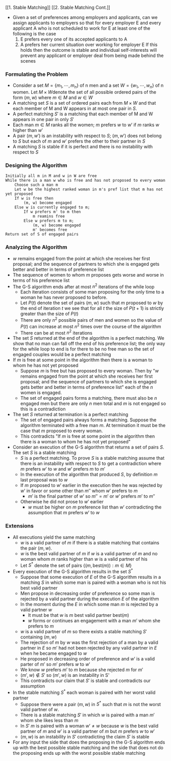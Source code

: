 [[1. Stable Matching]]
[[2. Stable Matching Cont.]]
- Given a set of preferences among employers and applicants, can we assign applicants to employers so that for every employer E and every applicant A who is not scheduled to work for E at least one of the following is the case
	1. E prefers every one of its accepted applicants to A
	2. A prefers her current situation over working for employer E
If this holds then the outcome is stable and individual self-interests will prevent any applicant or employer deal from being made behind the scenes
### Formulating the Problem
- Consider a set $M=\{m_1,\cdots, m_n\}$ of n men and a set $W=\{w_1,\cdots, w_n\}$ of n women. Let $M\times W$denote the set of all possible ordered pairs of the form $(m,w)$ where $m\in M$ and $w\in W$
- A matching set $S$ is a set of ordered pairs each from $M\times W$ and that each member of M and W appears in at most one pair in $S$.
- A perfect matching $S'$ is a matching that each member of M and W appears in one pair in only $S'$
- Each man $m\in M$ ranks all the women; $m$ prefers $w$ to $w'$ if $m$ ranks $w$ higher than $w'$
- A pair $(m, w')$ is an instability with respect to $S$; $(m, w')$ does not belong to $S$ but each of $m$ and $w'$ prefers the other to their partner in $S$
- A matching $S$ is stable if it is perfect and there is no instability with respect to $S$
### Designing the Algorithm
```
Initially all m in M and w in W are free
While there is a man w who is free and has not proposed to every woman
	Choose such a man m
	Let w be the highest ranked woman in m's pref list that m has not yet proposed
	If w is free then
		(m, w) become engaged
	Else w is currently engaged to m;
		If w prefers m' to m then
			m reamins free
		Else w prefers m to m;
			(m, w) become engaged
			m' becomes free
Return set of S of engaged pairs
```
### Analyzing the Algorithm
- $w$ remains engaged from the point at which she receives her first proposal; and the sequence of partners to which she is engaged gets better and better in terms of preference list
- The sequence of women to whom $m$ proposes gets worse and worse in terms of his preference list
- The G-S algorithm ends after at most $n^2$ iterations of the while loop
	- Each iteration consists of some man proposing for the only time to a woman he has never proposed to before.
	- Let $P(t)$ denote the set of pairs $(m, w)$ such that $m$ proposed to $w$ by the end of iteration $t$ we see that for all $t$ the size of $P(t+1)$ is strictly greater than the size of $P(t)$
	- There are only $n^2$ possible pairs of men and women so the value of $P(t)$ can increase at most $n^2$ times over the course of the algorithm 
	- There can be at most $n^2$ iterations
- The set $S$ returned at the end of the algorithm is a perfect matching. We show that no man can fall off the end of his preference list; the only way for the while loop to end is for there to be no free man so the set of engaged couples would be a perfect matching
- If $m$ is free at some point in the algorithm then there is a woman to whom he has not yet proposed
	- Suppose $m$ is free but has proposed to every woman. Then by "$w$ remains engaged from the point at which she receives her first proposal; and the sequence of partners to which she is engaged gets better and better in terms of preference list" each of the $n$ women is engaged. 
	- The set of engaged pairs forms a matching, there must also be $n$ engaged men but there are only $n$ men total and $m$ is not engaged so this is a contradiction
- The set $S$ returned at termination is a perfect matching
	- The set of engaged pairs always forms a matching. Suppose the algorithm terminated with a free man $m$. At termination it must be the case that $m$ proposed to every woman.
	- This contradicts "If $m$ is free at some point in the algorithm then there is a woman to whom he has not yet proposed" 
- Consider an execution of the G-S algorithm that returns a set of pairs $S$. The set $S$ is a stable matching
	- $S$ is a perfect matching. To prove $S$ is a stable matching assume that there is an instability with respect to $S$ to get a contradiction where $m$ prefers $w'$ to $w$ and $w'$ prefers $m$ to $m'$
	- In the execution of the algorithm that produced $S$, by definition $m$ last proposal was to $w$
	- If $m$ proposed to $w'$ earlier in the execution then he was rejected by $w'$ in favor or some other than $m''$ whom $w'$ prefers to $m$
		- $m'$ is the final partner of $w'$ so $m''=m'$ or $w'$ prefers $m'$ to $m''$
	- Otherwise he did not prose to $w'$ earlier
		- $w$ must be higher on $m$ preference list than $w'$ contradicting the assumption that $m$ prefers $w'$ to $w$
### Extensions
- All executions yield the same matching
	- $w$ is a valid partner of $m$ if there is a stable matching that contains the pair $(m,w)$.
	- $w$ is the best valid partner of $m$ if $w$ is a valid partner of $m$ and no woman whom $m$ ranks higher than $w$ is a valid partner of his
	- Let $S^*$ denote the set of pairs $\{(m,\text{best}(m)):m\in M\}$
- Every execution of the G-S algorithm results in the set $S^*$
	- Suppose that some execution of $E$ of the G-S algorithm results in a matching $S$ in which some man is paired with a woman who is not his best valid partner
	- Men propose in decreasing order of preference so some man is rejected by a valid partner during the execution $E$ of the algorithm
	- In the moment during the $E$ in which some man $m$ is rejected by a valid partner $w$
		- It must be that $w$ is $m$ best valid partner $\text{best}(m)$
		- $w$ forms or continues an engagement with a man $m'$ whom she prefers to $m$
	- $w$ is a valid partner of $m$ so there exists a stable matching $S'$ containing $(m, w)$
	- The rejection of $m$ by $w$ was the first rejection of a man by a valid partner in $E$ so $m'$ had not been rejected by any valid partner in $E$ when he became engaged to $w$
	- He proposed in decreasing order of preference and $w'$ is a valid parter of $m'$ so $m'$ prefers $w$ to $w'$
	- We know $w$ prefers $m'$ to $m$ because she rejected $m$ for $m'$
	- $(m',w)\notin S'$ so $(m',w)$ is an instability in S'
	- This contradicts our claim that $S'$ is stable and contradicts our assumption
- In the stable matching $S^*$ each woman is paired with her worst valid partner
	- Suppose there were a pair $(m, w)$ in $S^*$ such that $m$ is not the worst valid partner of $w$. 
	- There is a stable matching $S'$ in which $w$ is paired with a man $m'$ whom she likes less than $m$
	- In $S'$ $m$ is paired with a woman $w'\neq w$ because $w$ is the best valid partner of $m$ and $w'$ is a valid partner of $m$ but $m$ prefers $w$ to $w'$
	- $(m, w)$ is an instability in $S'$ contradicting the claim $S'$ is stable 
- For any input the side that does the proposing in the G-S algorithm ends up with the best possible stable matching and the side that does not do the proposing ends up with the worst possible stable matching